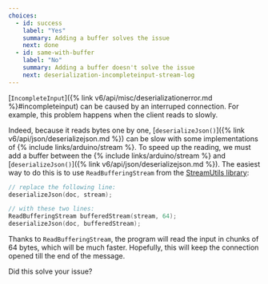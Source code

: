 ```yaml
---
choices:
  - id: success
    label: "Yes"
    summary: Adding a buffer solves the issue
    next: done
  - id: same-with-buffer
    label: "No"
    summary: Adding a buffer doesn't solve the issue
    next: deserialization-incompleteinput-stream-log    
---
```


[`IncompleteInput`]({% link v6/api/misc/deserializationerror.md %}#incompleteinput) can be caused by an interruped connection. For example, this problem happens when the client reads to slowly.

Indeed, because it reads bytes one by one, [`deserializeJson()`]({% link v6/api/json/deserializejson.md %}) can be slow with some implementations of {% include links/arduino/stream %}. To speed up the reading, we must add a buffer between the {% include links/arduino/stream %} and [`deserializeJson()`]({% link v6/api/json/deserializejson.md %}). The easiest way to do this is to use `ReadBufferingStream` from the [StreamUtils library](https://github.com/bblanchon/ArduinoStreamUtils):

```c++
// replace the following line:
deserializeJson(doc, stream);

// with these two lines:
ReadBufferingStream bufferedStream(stream, 64);
deserializeJson(doc, bufferedStream);
```

Thanks to `ReadBufferingStream`, the program will read the input in chunks of 64 bytes, which will be much faster.
Hopefully, this will keep the connection opened till the end of the message.

Did this solve your issue?